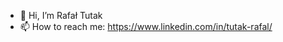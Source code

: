 - 👋 Hi, I’m Rafał Tutak
- 📫 How to reach me: https://www.linkedin.com/in/tutak-rafal/

<!---
tutak-rafal/tutak-rafal is a ✨ special ✨ repository because its `README.md` (this file) appears on your GitHub profile.
You can click the Preview link to take a look at your changes.
--->
